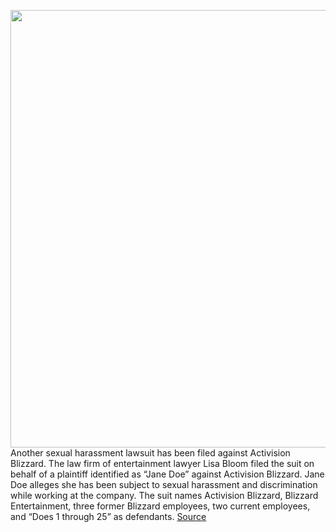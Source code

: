 <img src='https://cdn.vox-cdn.com/thumbor/rP6HkgpkKOnPs2GYrLttOPAPj3M=/0x0:2040x1360/1200x800/filters:focal(857x517:1183x843)/cdn.vox-cdn.com/uploads/chorus_image/image/70669113/acastro_210729_1777_blizzard_0002.0.jpg' width='700px' /><br/>
Another sexual harassment lawsuit has been filed against Activision Blizzard. The law firm of entertainment lawyer Lisa Bloom filed the suit on behalf of a plaintiff identified as “Jane Doe” against Activision Blizzard. Jane Doe alleges she has been subject to sexual harassment and discrimination while working at the company. The suit names Activision Blizzard, Blizzard Entertainment, three former Blizzard employees, two current employees, and “Does 1 through 25” as defendants.
<a href='https://www.theverge.com/2022/3/24/22995291/activision-blizzard-sexual-harassment-lawsuit-lisa-boom-jane-doe'> Source <a/>